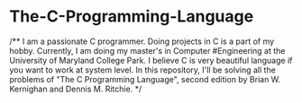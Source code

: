 # The-C-Programming-Language

/** I am a passionate C programmer. Doing projects in C is a part of my hobby. Currently, I am doing my master's in Computer   #Engineering at the University of Maryland College Park. I believe C is very beautiful language if you want to work at system level. In this repository, I'll be solving all the problems of "The C Programming Language", second edition by Brian W. Kernighan and Dennis M. Ritchie. 
*/
